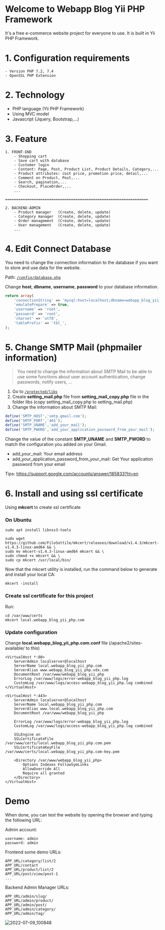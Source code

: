 # Welcome to Webapp Blog Yii PHP Framework 

It's a free e-commerce website project for everyone to use. It is built in Yii PHP Framework.

# 1. Configuration requirements

    - Version PHP 7.2, 7.4
    - OpenSSL PHP Extension

# 2. Technology
- PHP language (Yii PHP Framework)
- Using MVC model
- Javascript (Jquery, Bootstrap,...)

# 3. Feature

```text
1. FRONT-END
    - Shopping cart
    - Save cart with database
    - Customer login
    - Content: Page, Post, Product List, Product Details, Category,...
    - Product attributes: cost price, promotion price, detail,...
    - Comment on Product, Post,...
    - Search, pagination,...
    - Checkout, PlaceOrder,...
    ...

=================================================================

2. BACKEND-ADMIN
    - Product manager   (Create, delete, update)
    - Category manager  (Create, delete, update)
    - Order management  (Create, delete, update)
    - User management   (Create, delete, update)
    ...
```

# 4. Edit Connect Database

You need to change the connection information to the database if you want to store and use data for the website.

Path: [`/config/database.php`](https://github.com/tanhongit/Webapp_Blog_Yii_PHP/tree/main/protected/config)

Change **host**, **dbname**, **username**, **password** to your database information.

```php
return array(
    'connectionString' => 'mysql:host=localhost;dbname=webapp_blog_yii_php',
    'emulatePrepare' => true,
    'username' => 'root',
    'password' => 'root',
    'charset' => 'utf8',
    'tablePrefix' => 'tbl_',
);
```

# 5. Change SMTP Mail (phpmailer information)

>You need to change the information about SMTP Mail to be able to use some functions about user account authentication, change passwords, notify users, ...

1. Go to [`/protected/libs`](https://github.com/tanhongit/Webapp_Blog_Yii_PHP/tree/main/protected/libs)
2. Create **setting_mail.php** file from **setting_mail_copy.php** file in the folder libs (copy setting_mail_copy.php to setting_mail.php)
3. Change the information about SMTP Mail:

```php
define('SMTP_HOST','smtp.gmail.com');
define('SMTP_PORT','465');
define('SMTP_UNAME','add_your_mail');
define('SMTP_PWORD','add_your_application_password_from_your_mail');
```

Change the value of the constant **SMTP_UNAME** and **SMTP_PWORD** to match the configuration you added on your Gmail.
- add_your_mail: Your email address
- add_your_application_password_from_your_mail: Get Your application password from your email

Tips: https://support.google.com/accounts/answer/185833?hl=en

# 6. Install and using ssl certificate

Using **mkcert** to create ssl certificate

### On Ubuntu

```shell
sudo apt install libnss3-tools

sudo wget https://github.com/FiloSottile/mkcert/releases/download/v1.4.3/mkcert-v1.4.3-linux-amd64 && \
sudo mv mkcert-v1.4.3-linux-amd64 mkcert && \
sudo chmod +x mkcert && \
sudo cp mkcert /usr/local/bin/
```

Now that the mkcert utility is installed, run the command below to generate and install your local CA:

```shell
mkcert -install
```

### Create ssl certificate for this project

Run:

```shell
cd /var/www/certs
mkcert local.webapp_blog_yii_php.com
```

### Update configuration

Change **local.webapp_blog_yii_php.com.conf** file (/apache2/sites-available/ to this)

```textmate
<VirtualHost *:80>
	ServerAdmin localserver@localhost
	ServerName local.webapp_blog_yii_php.com
	ServerAlias www.webapp_blog_yii_php.vdx.com
	DocumentRoot /var/www/webapp_blog_yii_php
	ErrorLog /var/www/logs/error-webapp_blog_yii_php.log
    CustomLog /var/www/logs/access-webapp_blog_yii_php.log combined
</VirtualHost>

<VirtualHost *:443>
    ServerAdmin localserver@localhost
    ServerName local.webapp_blog_yii_php.com
    ServerAlias www.local.webapp_blog_yii_php.com
    DocumentRoot /var/www/webapp_blog_yii_php

    ErrorLog /var/www/logs/error-webapp_blog_yii_php.log
    CustomLog /var/www/logs/access-webapp_blog_yii_php.log combined

    SSLEngine on
	SSLCertificateFile /var/www/certs/local.webapp_blog_yii_php.com.pem
	SSLCertificateKeyFile /var/www/certs/local.webapp_blog_yii_php.com-key.pem

    <Directory /var/www/webapp_blog_yii_php>
        Options Indexes FollowSymLinks
        AllowOverride All
        Require all granted
    </Directory>
</VirtualHost>
```

# Demo

When done, you can test the website by opening the browser and typing the following URL:

Admin account:
```text
username: admin
password: admin
```

Frontend some demo URLs:
```text
APP_URL/category/list/2
APP_URL/contact
APP_URL/product/list/2
APP_URL/post/view/post-1
...
```

Backend Admin Manager URLs:
```text
APP_URL/admin/slug/
APP_URL/admin/product/
APP_URL/admin/post/
APP_URL/admin/category/
APP_URL/admin/tag/
```

![2022-07-09_100848](https://user-images.githubusercontent.com/35853002/178089397-909c5dff-f45b-422d-a53d-59975bfc4c8d.png)
